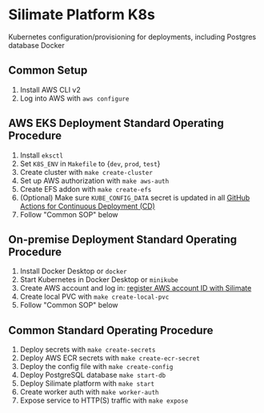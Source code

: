 # Silimate Platform K8s
Kubernetes configuration/provisioning for deployments, including Postgres database Docker

## Common Setup
1. Install AWS CLI v2
2. Log into AWS with `aws configure`

## AWS EKS Deployment Standard Operating Procedure
1. Install `eksctl`
2. Set `K8S_ENV` in `Makefile` to {`dev`, `prod`, `test`}
3. Create cluster with `make create-cluster`
4. Set up AWS authorization with `make aws-auth`
5. Create EFS addon with `make create-efs`
6. (Optional) Make sure `KUBE_CONFIG_DATA` secret is updated in all [GitHub Actions for Continuous Deployment (CD)](https://github.com/kodermax/kubectl-aws-eks)
7. Follow "Common SOP" below

## On-premise Deployment Standard Operating Procedure
1. Install Docker Desktop or `docker`
2. Start Kubernetes in Docker Desktop or `minikube`
3. Create AWS account and log in: [register AWS account ID with Silimate](https://repost.aws/knowledge-center/secondary-account-access-ecr)
4. Create local PVC with `make create-local-pvc`
5. Follow "Common SOP" below

## Common Standard Operating Procedure
1. Deploy secrets with `make create-secrets`
2. Deploy AWS ECR secrets with `make create-ecr-secret`
3. Deploy the config file with `make create-config`
4. Deploy PostgreSQL database `make start-db`
5. Deploy Silimate platform with `make start`
6. Create worker auth with `make worker-auth`
7. Expose service to HTTP(S) traffic with `make expose`
